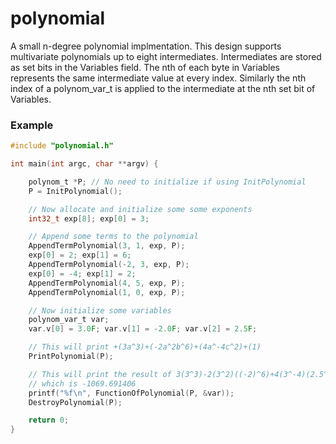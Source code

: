 # polynomial
A small n-degree polynomial implmentation.
This design supports multivariate polynomials up to eight intermediates. 
Intermediates are stored as set bits in the Variables field. The nth of each byte in Variables represents the same intermediate value at every index. Similarly the nth index of a polynom_var_t is applied to the intermediate at the nth set bit of Variables.
### Example
```c
#include "polynomial.h"

int main(int argc, char **argv) {

    polynom_t *P; // No need to initialize if using InitPolynomial
    P = InitPolynomial();

    // Now allocate and initialize some some exponents
    int32_t exp[8]; exp[0] = 3;

    // Append some terms to the polynomial
    AppendTermPolynomial(3, 1, exp, P);
    exp[0] = 2; exp[1] = 6;
    AppendTermPolynomial(-2, 3, exp, P);
    exp[0] = -4; exp[1] = 2;
    AppendTermPolynomial(4, 5, exp, P);
    AppendTermPolynomial(1, 0, exp, P);

    // Now initialize some variables
    polynom_var_t var; 
    var.v[0] = 3.0F; var.v[1] = -2.0F; var.v[2] = 2.5F;

    // This will print +(3a^3)+(-2a^2b^6)+(4a^-4c^2)+(1)
    PrintPolynomial(P);

    // This will print the result of 3(3^3)-2(3^2)((-2)^6)+4(3^-4)(2.5^2)+(1)
    // which is -1069.691406
    printf("%f\n", FunctionOfPolynomial(P, &var));
    DestroyPolynomial(P);

    return 0;
}
```
